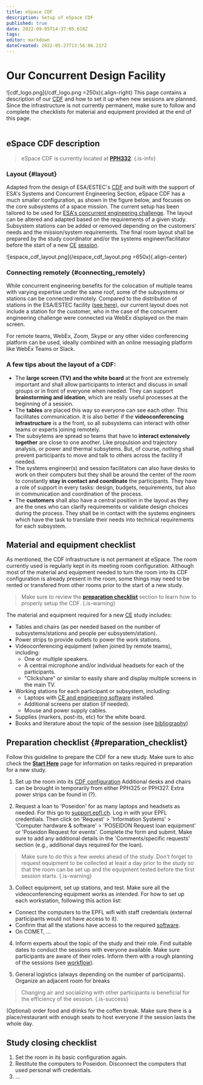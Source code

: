 ```yaml
---
title: eSpace CDF
description: Setup of eSpace CDF
published: true
date: 2022-09-05T14:37:05.618Z
tags: 
editor: markdown
dateCreated: 2022-05-27T13:56:06.217Z
---
```


# Our Concurrent Design Facility
![cdf_logo.png](/cdf_logo.png =250x){.align-right}
This page contains a description of our [CDF](/glossary#c) and how to set it up when new sessions are planned. Since the infrastructure is not currently permanent, make sure to follow and complete the checklists for material and equipment provided at the end of this page. 
<br><br>

## eSpace CDF description



> eSpace CDF is currently located at **[PPH332](https://plan.epfl.ch/?dim_floor=3&lang=en&dim_lang=en&tree_groups=centres_nevralgiques%2Cacces%2Cmobilite_reduite%2Censeignement%2Ccommerces_et_services%2Cvehicules%2Cinfrastructure_plan_grp&tree_group_layers_centres_nevralgiques=information_epfl%2Cguichet_etudiants&tree_group_layers_acces=point_de_rassemblement%2Cmetro&tree_group_layers_mobilite_reduite=&tree_group_layers_enseignement=&tree_group_layers_commerces_et_services=&tree_group_layers_vehicules=&tree_group_layers_infrastructure_plan_grp=batiments_query_plan&baselayer_ref=grp_backgrounds&map_x=2532919&map_y=1152198&map_zoom=14)**.
{.is-info}

### Layout {#layout}

Adapted from the design of ESA/ESTEC's [CDF](/glossary#c) and built with the support of ESA's Systems and Concurrent Engineering Section, eSpace CDF has a much smaller configuration, as shown in the figure below, and focuses on the core subsystems of a space mission. The current setup has been tailored to be used for [ESA's concurrent engineering challenge](/dumbo). The layout can be altered and adapted based on the requirements of a given study. Subsystem stations can be added or removed depending on the customers' needs and the mission/system requirements. The final room layout shall be prepared by the study coordinator and/or the systems engineer/facilitator before the start of a new [CE](/glossary#c) [session](/glossary#s). 

![espace_cdf_layout.png](/espace_cdf_layout.png =650x){.align-center}

### Connecting remotely {#connecting_remotely}
While concurrent engineering benefits for the colocation of multiple teams with varying expertise under the same roof, some of the subsystems or stations can be connected remotely. Compared to the distribution of stations in the ESA/ESTEC facility ([see here](/concurrent_engineering)), our current layout does not include a station for the customer, who in the case of the concurrent engineering challenge were connected via WebEx displayed on the main screen. 

For remote teams, WebEx, Zoom, Skype or any other video conferencing platform can be used, ideally combined with an online messaging platform like WebEx Teams or Slack. 

### A few tips about the layout of a CDF:
- The **large screen (TV) and the white board** at the front are extremely important and shall allow participants to interact and discuss in small groups or in front of everyone when needed. They can support **brainstorming and ideation**, which are really useful processes at the beginning of a session.
- The **tables** are placed this way so everyone can see each other. This facilitates communication. It is also better if the **videoconferencing infrastructure** is a the front, so all subsystems can interact with other teams or experts joining remotely.
- The subsytems are spread so teams that have to **interact extensively together** are close to one another. Like propulsion and trajectory analysis, or power and thermal subsytems. But, of course, nothing shall prevent participants to move and talk to others across the facility if needed.
- The systems engineer(s) and session facilitators can also have desks to work on their computers but they shall be around the center of the room to constantly **stay in contact and coordinate** the participants. They have a role of support in every tasks: design, budgets, requirements, but also in communication and coordination of the process.
- The **customers** shall also have a central position in the layout as they are the ones who can clarify requirements or validate design choices during the process. They shall be in contact with the systems engineers which have the task to translate their needs into technical requirements for each subsystem.

## Material and equipment checklist

As mentioned, the CDF infrastructure is not permanent at eSpace. The room currently used is regularly kept in its meeting room configuration. Although most of the material and equipment needed to turn the room into its CDF configuration is already present in the room, some things may need to be rented or transfered from other rooms prior to the start of a new study. 

> Make sure to review the **[preparation checklist](#preparation_checklist)** section to learn how to properly setup the CDF. 
{.is-warning}

The material and equipment required for a new [CE](/glossary#c) study includes:
- Tables and chairs (as per needed based on the number of subsystems/stations and people per subsystem/station).
- Power strips to provide outlets to power the work stations.
- Videoconferencing equipment (when joined by remote teams), including:
	- One or multiple speakers.
  - A central microphone and/or individual headsets for each of the participants.
  - "Clickshare" or similar  to easily share and display multiple screens in the main TV.
- Working stations for each participant or subsystem, including:
	- Laptops with [CE and engineering software](/concurrent_engineering#ce_sw) installed.
  - Additional screens per station (if needed).
  - Mouse and power supply cables.
- Supplies (markers, post-its, etc) for the white board.
- Books and literature about the topic of the session (see [bibliography](/bibliography))

## Preparation checklist {#preparation_checklist}
Follow this guideline to prepare the CDF for a new study. Make sure to also check the **[Start Here](/concurrent_engineering#ce_workflow)** page for information on tasks required in preparation for a new study.  

1. Set up the room into its [CDF configuration](#layout)
	Additional desks and chairs can be brought in temporarily from either PPH325 or PPH327. 
  Extra power strips can be found in (?). 
  
1. Request a loan to 'Poseidon' for as many laptops and headsets as needed.
For this go to [support.epfl.ch](https://support.epfl.ch/). 
Log in with your EPFL credentials.
  Then click on 'Request' > 'Information Systems' > 'Computer hardware & software' > 'POSEIDON Request loan equipment' or 'Poseidon Request for events'. 
  Complete the form and submit. Make sure to add any additional details in the 'Comments/specific requests' section (e.g., additional days required for the loan). 
  > Make sure to do this a few weeks ahead of the study. Don't forget to request equipment to be collected at least a day prior to the study so that the room can be set up and the equipment tested before the first session starts.
{.is-warning}

3. Collect equipment, set up stations, and test. 
Make sure all the videoconferencing equipment works as intended. For how to set up each workstation, following this action list:
- Connect the computers to the EPFL wifi with staff credentials (external participants would not have access to it).
- Confirm that all the stations have access to the required [software](/concurrent_engineering#ce_sw).
- On COMET, ...


4. Inform experts about the topic of the study and their role.
Find suitable dates to conduct the sessions with everyone available.
Make sure participants are aware of their roles.
Inform them with a rough planning of the sessions (see [workflow](/concurrent_engineering#ce_workflow)).

5. General logistics (always depending on the number of participants).
Organize an adjacent room for breaks 
> Changing air and socializing with other participants is beneficial for the efficiency of the session.
{.is-success}

(Optional) order food and drinks for the coffen break.
Make sure there is a place/restaurant with enough seats to host everyone if the session lasts the whole day.

## Study closing checklist
1. Set the room in its basic configuration again.
1. Restitute the computers to Poseidon.
Disconnect the computers that used personal wifi credentials.
1. ...
